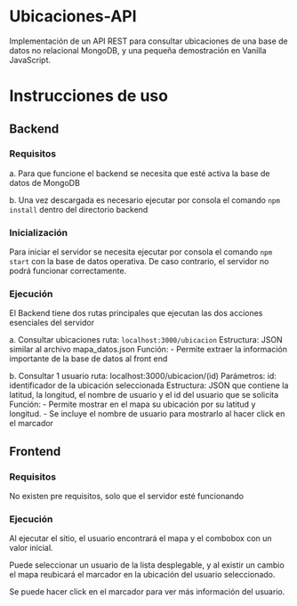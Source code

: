 # Ubicaciones-API
Implementación de un API REST para consultar ubicaciones de una base de datos no relacional MongoDB, y una pequeña demostración en Vanilla JavaScript.

# Instrucciones de uso

## Backend

### Requisitos
a. Para que funcione el backend se necesita que esté activa la base de datos de MongoDB

b. Una vez descargada es necesario ejecutar por consola el comando 
```npm install```
dentro del directorio backend

### Inicialización
Para iniciar el servidor se necesita ejecutar por consola el comando ```npm start``` con la base de datos operativa.
De caso contrario, el servidor no podrá funcionar correctamente.

### Ejecución
El Backend tiene dos rutas principales que ejecutan las dos acciones esenciales del servidor

a. Consultar ubicaciones
    ruta: ```localhost:3000/ubicacion```
    Estructura: JSON similar al archivo mapa_datos.json
    Función: 
        - Permite extraer la información importante de la base de datos al front end

b. Consultar 1 usuario
    ruta: localhost:3000/ubicacion/(id)
    Parámetros:
        id: identificador de la ubicación seleccionada
    Estructura: JSON que contiene la latitud, la longitud, el nombre de usuario y el id del usuario que se solicita
    Función: 
        - Permite mostrar en el mapa su ubicación por su latitud y longitud.
        - Se incluye el nombre de usuario para mostrarlo al hacer click en el marcador




## Frontend
### Requisitos
No existen pre requisitos, solo que el servidor esté funcionando

### Ejecución
Al ejecutar el sitio, el usuario encontrará el mapa y el combobox con un valor inicial.

Puede seleccionar un usuario de la lista desplegable, y al existir un cambio el mapa reubicará el marcador
en la ubicación del usuario seleccionado.

Se puede hacer click en el marcador para ver más información del usuario.
